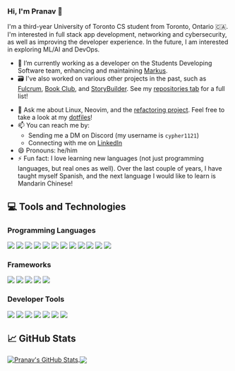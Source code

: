 ### Hi, I'm Pranav 👋

I'm a third-year University of Toronto CS student from Toronto, Ontario 🇨🇦.
I'm interested in full stack app development, networking and cybersecurity, as
well as improving the developer experience. In the future, I am interested in
exploring ML/AI and DevOps.

- 🔭 I’m currently working as a developer on the Students Developing Software team, enhancing and maintaining
  [Markus](https://github.com/MarkUsProject/Markus).
- 🗃️ I've also worked on various other projects in the past, such as
  [Fulcrum](https://github.com/pranavrao145/fulcrum-mk3), [Book
  Club](https://github.com/pranavrao145/book-club), and
  [StoryBuilder](https://github.com/pranavrao145/storybuilder-cli). See my
  [repositories tab](https://github.com/pranavrao145?tab=repositories) for a
  full list!
<!---
- 🌱 I have recently started exploring the world of AI/ML and have done some very elementary projects in the area like [Fashion MNIST Classifier](https://github.com/pranavrao145/fashion-mnist-classifier).
-->
- 💬 Ask me about Linux, Neovim, and the
  [refactoring project](https://github.com/thePrimeagen/refactoring.nvim). Feel free to take
  a look at my [dotfiles](https://github.com/pranavrao145/dotfiles)!
- 📫 You can reach me by:
  - Sending me a DM on Discord (my username is `cypher1121`)
  - Connecting with me on [LinkedIn](https://www.linkedin.com/in/pranavrao145/)
- 😄 Pronouns: he/him
- ⚡ Fun fact: I love learning new languages (not just programming languages,
  but real ones as well). Over the last couple of years, I have taught myself
  Spanish, and the next language I would like to learn is Mandarin Chinese!

## 💻 Tools and Technologies

### Programming Languages

![](https://img.shields.io/badge/Python-informational?style=flat&logo=Python&logoColor=white&color=2bbc8a)
![](https://img.shields.io/badge/TypeScript-informational?style=flat&logo=TypeScript&logoColor=white&color=2bbc8a)
![](https://img.shields.io/badge/JavaScript-informational?style=flat&logo=JavaScript&logoColor=white&color=2bbc8a)
![](https://img.shields.io/badge/Lua-informational?style=flat&logo=Lua&logoColor=white&color=2bbc8a)
![](https://img.shields.io/badge/HTML5-informational?style=flat&logo=HTML5&logoColor=white&color=2bbc8a)
![](https://img.shields.io/badge/CSS3-informational?style=flat&logo=CSS3&logoColor=white&color=2bbc8a)
![](https://img.shields.io/badge/C-informational?style=flat&logo=C&logoColor=white&color=2bbc8a)
![](https://img.shields.io/badge/C++-informational?style=flat&logo=C++&logoColor=white&color=2bbc8a)
![](https://img.shields.io/badge/Ruby-informational?style=flat&logo=Ruby&logoColor=white&color=2bbc8a)
![](https://img.shields.io/badge/Golang-informational?style=flat&logo=Go&logoColor=white&color=2bbc8a)
![](https://img.shields.io/badge/Rust-informational?style=flat&logo=Rust&logoColor=white&color=2bbc8a)
![](https://img.shields.io/badge/Bash-informational?style=flat&logo=GNUBash&logoColor=white&color=2bbc8a)

### Frameworks

![](https://img.shields.io/badge/Web-Flask-informational?style=flat&logo=Flask&logoColor=white&color=2bbc8a)
![](https://img.shields.io/badge/Web-Ruby_On_Rails-informational?style=flat&logo=RubyOnRails&logoColor=white&color=2bbc8a)
![](https://img.shields.io/badge/Web-Express-informational?style=flat&logo=Express&logoColor=white&color=2bbc8a)
![](https://img.shields.io/badge/Front_End-React-informational?style=flat&logo=React&logoColor=white&color=2bbc8a)
![](https://img.shields.io/badge/Discord_Bot-Discord.js-informational?style=flat&logo=Discord&logoColor=white&color=2bbc8a)

### Developer Tools

![](https://img.shields.io/badge/Editor-Neovim-informational?style=flat&logo=Neovim&logoColor=white&color=2bbc8a)
![](https://img.shields.io/badge/OS-Arch_Linux-informational?style=flat&logo=ArchLinux&logoColor=white&color=2bbc8a)
![](https://img.shields.io/badge/OS-Ubuntu-informational?style=flat&logo=Ubuntu&logoColor=white&color=2bbc8a)
![](https://img.shields.io/badge/Dev_Tool-zsh-informational?style=flat&logo=GNUBash&logoColor=white&color=2bbc8a)
![](https://img.shields.io/badge/Dev_Tool-Docker-informational?style=flat&logo=Docker&logoColor=white&color=2bbc8a)
![](https://img.shields.io/badge/Dev_Tool-Git-informational?style=flat&logo=Git&logoColor=white&color=2bbc8a)
![](https://img.shields.io/badge/Dev_Tool-Virtual_Machines-informational?style=flat&logo=VirtualBox&logoColor=white&color=2bbc8a)

## 📈 GitHub Stats

<a href="https://github.com/pranavrao145/pranavrao145"> <img align="center"
src="https://github-readme-stats.vercel.app/api?username=pranavrao145&show_icons=true&line_height=27&count_private=true&title_color=ffffff&text_color=c9cacc&icon_color=2bbc8a&bg_color=1d1f21"
alt="Pranav's GitHub Stats" /> </a> <a
href="https://github.com/pranavrao145/pranavrao145"> <img align="center"
src="https://github-readme-stats.vercel.app/api/top-langs/?username=pranavrao145&hide=html,javascript&title_color=ffffff&text_color=c9cacc&icon_color=2bbc8a&bg_color=1d1f21&langs_count=3"
/> </a>
